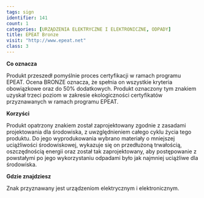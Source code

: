 ```yaml
---
tags: sign
identifier: 141
count: 1
categories: [URZĄDZENIA ELEKTRYCZNE I ELEKTRONICZNE, ODPADY]
title: EPEAT Bronze
visit: "http://www.epeat.net"
class: 3
---
```

**Co oznacza**

Produkt przeszedł pomyślnie proces certyfikacji w ramach programu EPEAT. Ocena BRONZE oznacza, że spełnia on wszystkie kryteria obowiązkowe oraz do 50% dodatkowych. Produkt oznaczony tym znakiem uzyskał trzeci poziom w zakresie ekologiczności certyfikatów przyznawanych w ramach programu EPEAT.

**Korzyści**

Produkt opatrzony znakiem został zaprojektowany zgodnie z zasadami projektowania dla środowiska, z uwzględnieniem całego cyklu życia tego produktu. Do jego wyprodukowania wybrano materiały o mniejszej uciążliwości środowiskowej, wykazuje się on przedłużoną trwałością, oszczędnością energii oraz został tak zaprojektowany, aby postępowanie z powstałymi po jego wykorzystaniu odpadami było jak najmniej uciążliwe dla środowiska.

**Gdzie znajdziesz**

Znak przyznawany jest urządzeniom elektrycznym i elektronicznym.
